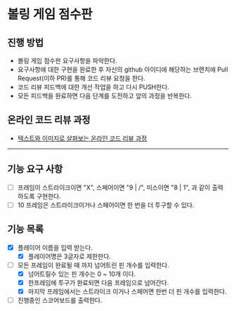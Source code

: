 # 볼링 게임 점수판
## 진행 방법
* 볼링 게임 점수판 요구사항을 파악한다.
* 요구사항에 대한 구현을 완료한 후 자신의 github 아이디에 해당하는 브랜치에 Pull Request(이하 PR)를 통해 코드 리뷰 요청을 한다.
* 코드 리뷰 피드백에 대한 개선 작업을 하고 다시 PUSH한다.
* 모든 피드백을 완료하면 다음 단계를 도전하고 앞의 과정을 반복한다.

## 온라인 코드 리뷰 과정
* [텍스트와 이미지로 살펴보는 온라인 코드 리뷰 과정](https://github.com/next-step/nextstep-docs/tree/master/codereview)

--- 
## 기능 요구 사항
- [ ] 프레임이 스트라이크이면 "X", 스페어이면 "9 | /", 미스이면 "8 | 1", 과 같이 출력하도록 구현한다.
- [ ] 10 프레임은 스트라이크이거나 스페어이면 한 번을 더 투구할 수 있다.

## 기능 목록
- [X] 플레이어 이름을 입력 받는다.
    - [X] 플레이어명은 3글자로 제한한다.
- [ ] 모든 프레임이 완료될 때 까지 넘어트린 핀 개수를 입력한다.
    - [X] 넘어트릴수 있는 핀 개수는 0 ~ 10개 이다.
    - [X] 한프레임에 투구가 완료되면 다음 프레임으로 넘어간다.      
    - [X] 마지막 프레임에서는 스트라이크 이거나 스페어면 한번 더 핀 개수를 입력한다.
- [ ] 진행중인 스코어보드를 출력한다.